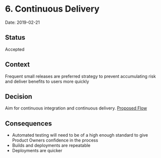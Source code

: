 # 6. Continuous Delivery

Date: 2019-02-21

## Status

Accepted

## Context

Frequent small releases are preferred strategy to prevent accumulating risk and deliver benefits to users more quickly

## Decision

Aim for continuous integration and continuous delivery. [Proposed Flow](../diagrams/CI%20CD%20Pipelines.png)

## Consequences

* Automated testing will need to be of a high enough standard to give Product Owners confidence in the process
* Builds and deployments are repeatable
* Deployments are quicker

